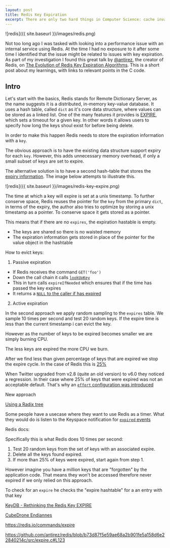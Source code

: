 ```yaml
---
layout: post
title: Redis Key Expiration
excerpt: There are only two hard things in Computer Science: cache invalidation and naming things.
---
```


![redis]({{ site.baseurl }}/images/redis.png)

Not too long ago I was tasked with looking into a performance issue with an internal service using Redis.
At the time I had no exposure to it after some time I identified that the issue might be related to issues with key expiration. As part of my investigation I found this great talk by [@antirez](https://twitter.com/antirez), the creator of Redis, on [The Evolution of Redis Key Expiration Algorithms](https://www.youtube.com/watch?v=SyQTG0hXPxY). This is a short post about my learnings, with links to relevant points in the C code.

## Intro
Let's start with the basics, Redis stands for Remote Dictionary Server, as the name suggests it is a distributed, in-memory key-value database. It uses a hash table, called `dict` as it's core data structure, where values can be stored as a linked list.
One of the many features it provides is [EXPIRE](https://redis.io/commands/expire), which sets a timeout for a given key. In other words it allows users to specify how long the keys shoul exist for before being delete. 

In order to make this happen Redis needs to store the expiration information with a `key`. 

The obvious approach is to have the existing data structure support expiry for each `key`. However, this adds unnecessary memory overhead, if only a small subset of keys are set to expire. 

The alternative solution is to have a second hash-table that stores the [expiry information](https://github.com/antirez/redis/blob/b73d87f5e59ae68a2b901fe5a158d6e22840214c/src/server.c#L2747). The image below attempts to illustrate this.

![redis]({{ site.baseurl }}/images/redis-key-expire.png)


The time at which a key will expire is set at a unix timestamp.
To further conserve space, Redis reuses the pointer for the `key` from the primary `dict`, in terms of the expiry, the author also tries to optimize by storing a unix timestamp as a pointer.
To conserve space it gets stored as a pointer.

This means that if there are no `expires`, the expiration hastable is empty.
- The keys are shared so there is no waisted memory
- The expiration information gets stored in place of the pointer for the value object in the hashtable

How to evict keys:
1. Passive expiration
- If Redis receives the command `GET('foo')`
- Down the call chain it calls [`lookUpKey`](https://github.com/antirez/redis/blob/30724986659c6845e9e48b601e36aa4f4bca3d30/src/db.c#L55)
- This in turn calls `expireIfNeeded` which ensures that if the time has passed the key expires
- It returns a [`NULL` to the caller if has expired](https://github.com/antirez/redis/blob/30724986659c6845e9e48b601e36aa4f4bca3d30/src/db.c#L278)


2. Active expiration

In the second approach we apply random sampling to the `expires` table.
We sample 10 times per second and test 20 random keys. If the expire time is less than the current timestamp i can evict the key.

However as the number of keys to be expired becomes smaller we are simply burning CPU.

The less keys are expired the more CPU we burn.

After we find less than given percentage of keys that are expired we stop the expire cycle. In the case of Redis this is [25%](https://github.com/antirez/redis/blob/b73d87f5e59ae68a2b901fe5a158d6e22840214c/src/expire.c#L119)

When Twitter upgraded from v2.8 (quite an old version) to v6.0 they noticed a regression.
In their case where 25% of keys that were expired was not an acceptable default.
That's why an [`effort` configuration was introduced](https://github.com/antirez/redis/commit/84b01f63dbe28d5541e09313d35deacf4344ab16)


New approach


[Using a Radix tree](https://en.wikipedia.org/wiki/Radix_tree)

Some people have a usecase where they want to use Redis as a timer.
What they would do is listen to the Keyspace notification for [`expired` events](https://github.com/antirez/redis/blob/b73d87f5e59ae68a2b901fe5a158d6e22840214c/src/expire.c#L65)



Redis docs:

Specifically this is what Redis does 10 times per second:

1. Test 20 random keys from the set of keys with an associated expire.
2. Delete all the keys found expired.
3. If more than 25% of keys were expired, start again from step 1.

However imagine you have a million keys that are "forgotten" by the application code.
That means they won't be accessed therefore never expired if we only relied on this approach.


To check for an `expire` he checks the "expire hashtable" for a an entry with that key



[KeyDB - Rethinking the Redis Key EXPIRE](https://docs.keydb.dev/blog/2019/10/21/blog-post/)

[CubeDrone Endiannes](https://www.youtube.com/watch?v=LGH3ND0kP4Q)


https://redis.io/commands/expire

https://github.com/antirez/redis/blob/b73d87f5e59ae68a2b901fe5a158d6e22840214c/src/expire.c#L123